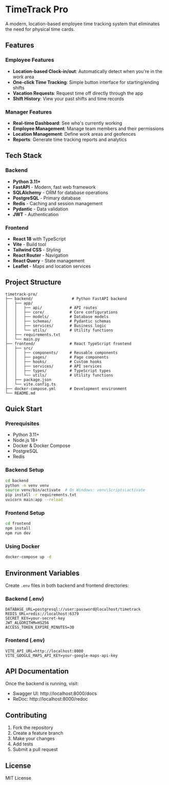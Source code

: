 # TimeTrack Pro

A modern, location-based employee time tracking system that eliminates the need for physical time cards.

## Features

### Employee Features
- **Location-based Clock-in/out**: Automatically detect when you're in the work area
- **One-click Time Tracking**: Simple button interface for starting/ending shifts
- **Vacation Requests**: Request time off directly through the app
- **Shift History**: View your past shifts and time records

### Manager Features
- **Real-time Dashboard**: See who's currently working
- **Employee Management**: Manage team members and their permissions
- **Location Management**: Define work areas and geofences
- **Reports**: Generate time tracking reports and analytics

## Tech Stack

### Backend
- **Python 3.11+**
- **FastAPI** - Modern, fast web framework
- **SQLAlchemy** - ORM for database operations
- **PostgreSQL** - Primary database
- **Redis** - Caching and session management
- **Pydantic** - Data validation
- **JWT** - Authentication

### Frontend
- **React 18** with TypeScript
- **Vite** - Build tool
- **Tailwind CSS** - Styling
- **React Router** - Navigation
- **React Query** - State management
- **Leaflet** - Maps and location services

## Project Structure

```
timetrack-pro/
├── backend/                 # Python FastAPI backend
│   ├── app/
│   │   ├── api/            # API routes
│   │   ├── core/           # Core configurations
│   │   ├── models/         # Database models
│   │   ├── schemas/        # Pydantic schemas
│   │   ├── services/       # Business logic
│   │   └── utils/          # Utility functions
│   ├── requirements.txt
│   └── main.py
├── frontend/               # React TypeScript frontend
│   ├── src/
│   │   ├── components/     # Reusable components
│   │   ├── pages/          # Page components
│   │   ├── hooks/          # Custom hooks
│   │   ├── services/       # API services
│   │   ├── types/          # TypeScript types
│   │   └── utils/          # Utility functions
│   ├── package.json
│   └── vite.config.ts
├── docker-compose.yml      # Development environment
└── README.md
```

## Quick Start

### Prerequisites
- Python 3.11+
- Node.js 18+
- Docker & Docker Compose
- PostgreSQL
- Redis

### Backend Setup
```bash
cd backend
python -m venv venv
source venv/bin/activate  # On Windows: venv\Scripts\activate
pip install -r requirements.txt
uvicorn main:app --reload
```

### Frontend Setup
```bash
cd frontend
npm install
npm run dev
```

### Using Docker
```bash
docker-compose up -d
```

## Environment Variables

Create `.env` files in both backend and frontend directories:

### Backend (.env)
```
DATABASE_URL=postgresql://user:password@localhost/timetrack
REDIS_URL=redis://localhost:6379
SECRET_KEY=your-secret-key
JWT_ALGORITHM=HS256
ACCESS_TOKEN_EXPIRE_MINUTES=30
```

### Frontend (.env)
```
VITE_API_URL=http://localhost:8000
VITE_GOOGLE_MAPS_API_KEY=your-google-maps-api-key
```

## API Documentation

Once the backend is running, visit:
- Swagger UI: http://localhost:8000/docs
- ReDoc: http://localhost:8000/redoc

## Contributing

1. Fork the repository
2. Create a feature branch
3. Make your changes
4. Add tests
5. Submit a pull request

## License

MIT License
